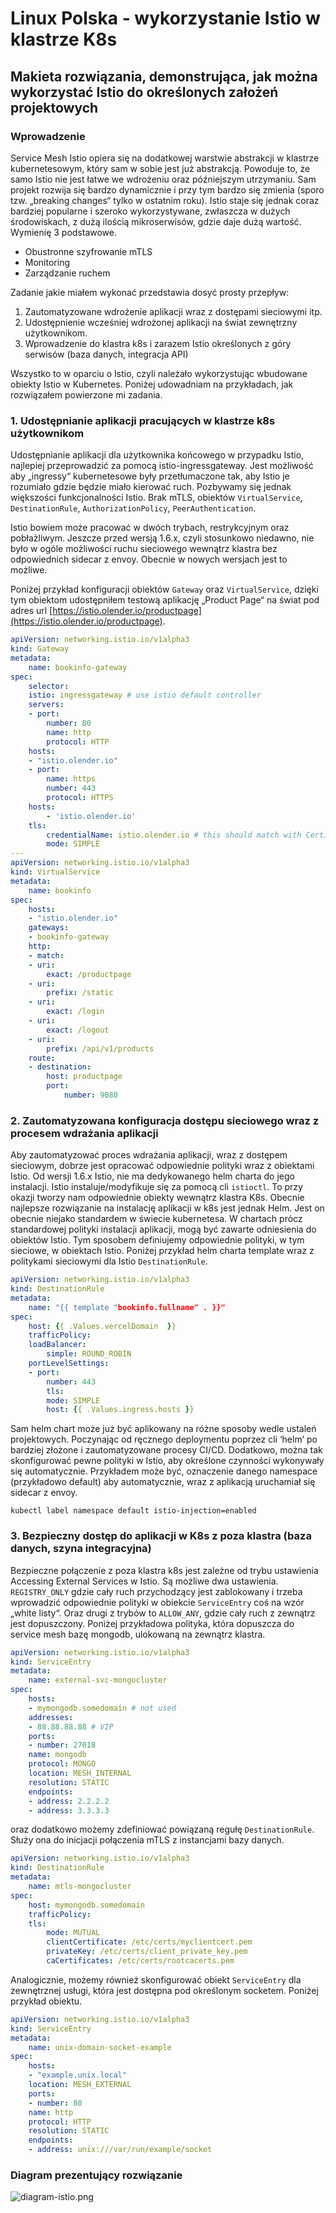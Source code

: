 
# Linux Polska - wykorzystanie Istio w klastrze K8s
## Makieta rozwiązania, demonstrująca, jak można wykorzystać Istio do określonych założeń projektowych
### Wprowadzenie 
Service Mesh Istio opiera się na dodatkowej warstwie abstrakcji w klastrze kubernetesowym, który sam w sobie jest już abstrakcją. Powoduje to, że samo Istio nie jest łatwe we wdrożeniu oraz późniejszym utrzymaniu. Sam projekt rozwija się bardzo dynamicznie i przy tym bardzo się zmienia (sporo tzw. „breaking changes“ tylko w ostatnim roku). Istio staje się jednak coraz bardziej popularne i szeroko wykorzystywane, zwłaszcza w dużych środowiskach, z dużą ilością mikroserwisów, gdzie daje dużą wartość. Wymienię 3 podstawowe.

* Obustronne szyfrowanie mTLS
* Monitoring
* Zarządzanie ruchem

Zadanie jakie miałem wykonać przedstawia dosyć prosty przepływ:

1. Zautomatyzowane wdrożenie aplikacji wraz z dostępami sieciowymi itp.
2. Udostępnienie wcześniej wdrożonej aplikacji na świat zewnętrzny użytkownikom.
3. Wprowadzenie do klastra k8s i zarazem Istio określonych z góry serwisów (baza danych, integracja API)

Wszystko to w oparciu o Istio, czyli należało wykorzystując wbudowane obiekty Istio w Kubernetes. Poniżej udowadniam na przykładach, jak rozwiązałem powierzone mi zadania.

### 1. Udostępnianie aplikacji pracujących w klastrze k8s użytkownikom
Udostępnianie aplikacji dla użytkownika końcowego w przypadku Istio, najlepiej przeprowadzić za pomocą istio-ingressgateway. Jest możliwość aby „ingressy“ kubernetesowe były przetłumaczone tak, aby Istio je rozumiało gdzie będzie miało kierować ruch. Pozbywamy się jednak większości funkcjonalności Istio. Brak mTLS, obiektów `VirtualService`,  `DestinationRule`, `AuthorizationPolicy`, `PeerAuthentication`. 

Istio bowiem może pracować w dwóch trybach, restrykcyjnym oraz pobłażliwym. Jeszcze przed wersją 1.6.x, czyli stosunkowo niedawno, nie było w ogóle możliwości ruchu sieciowego wewnątrz klastra bez odpowiednich sidecar z envoy. Obecnie w nowych wersjach jest to możliwe.

Poniżej przykład konfiguracji obiektów `Gateway` oraz  `VirtualService`, dzięki tym obiektom udostępniłem testową aplikację „Product Page“ na świat pod adres url [https://istio.olender.io/productpage](https://istio.olender.io/productpage).
```yaml	
apiVersion: networking.istio.io/v1alpha3
kind: Gateway
metadata:
    name: bookinfo-gateway
spec:
    selector:
    istio: ingressgateway # use istio default controller
    servers:
    - port:
        number: 80
        name: http
        protocol: HTTP
    hosts:
    - "istio.olender.io"
    - port:
        name: https
        number: 443
        protocol: HTTPS
    hosts:
        - 'istio.olender.io'
    tls:
        credentialName: istio.olender.io # this should match with Certificate secretName
        mode: SIMPLE
---
apiVersion: networking.istio.io/v1alpha3
kind: VirtualService
metadata:
    name: bookinfo
spec:
    hosts:
    - "istio.olender.io"
    gateways:
    - bookinfo-gateway
    http:
    - match:
    - uri:
        exact: /productpage
    - uri:
        prefix: /static
    - uri:
        exact: /login
    - uri:
        exact: /logout
    - uri:
        prefix: /api/v1/products
    route:
    - destination:
        host: productpage
        port:
            number: 9080
```
### 2. Zautomatyzowana konfiguracja dostępu sieciowego wraz z procesem wdrażania aplikacji
Aby zautomatyzować proces wdrażania aplikacji, wraz z dostępem sieciowym, dobrze jest opracować odpowiednie polityki wraz z obiektami Istio. Od wersji 1.6.x Istio, nie ma dedykowanego helm charta do jego instalacji. Istio instaluje/modyfikuje się za pomocą cli `istioctl`. To przy okazji tworzy nam odpowiednie obiekty wewnątrz klastra K8s. Obecnie najlepsze rozwiązanie na instalację aplikacji w k8s jest jednak Helm. Jest on obecnie niejako standardem w świecie kubernetesa. W chartach prócz standardowej polityki instalacji aplikacji, mogą być zawarte odniesienia do obiektów Istio. Tym sposobem definiujemy odpowiednie polityki, w tym sieciowe, w obiektach Istio. Poniżej przykład helm charta template wraz z politykami sieciowymi dla Istio `DestinationRule`.
```yaml
apiVersion: networking.istio.io/v1alpha3
kind: DestinationRule
metadata:
    name: "{{ template "bookinfo.fullname" . }}"
spec:
    host: {{ .Values.vercelDomain  }}
    trafficPolicy:
    loadBalancer:
        simple: ROUND_ROBIN
    portLevelSettings:
    - port:
        number: 443
        tls:
        mode: SIMPLE
        host: {{ .Values.ingress.hosts }}
```
Sam helm chart może już być aplikowany na różne sposoby wedle ustaleń projektowych. Poczynając od ręcznego deploymentu poprzez cli ‘helm’ po bardziej złożone i zautomatyzowane procesy CI/CD. Dodatkowo, można tak skonfigurować pewne polityki w Istio, aby określone czynności wykonywały się automatycznie. Przykładem może być, oznaczenie danego namespace (przykładowo default) aby automatycznie, wraz z aplikacją uruchamiał się sidecar z envoy.

	kubectl label namespace default istio-injection=enabled

### 3. Bezpieczny dostęp do aplikacji w K8s z poza klastra (baza danych, szyna integracyjna)
 Bezpieczne połączenie z poza klastra k8s jest zależne od trybu ustawienia Accessing External Services w Istio. Są możliwe dwa ustawienia. `REGISTRY_ONLY` gdzie cały ruch przychodzący jest zablokowany i trzeba wprowadzić odpowiednie polityki w obiekcie `ServiceEntry` coś na wzór „white listy“. Oraz drugi z trybów to `ALLOW_ANY`, gdzie cały ruch z zewnątrz jest dopuszczony. Poniżej przykładowa polityka, która dopuszcza do service mesh bazę mongodb, ulokowaną na zewnątrz klastra.
```yaml
apiVersion: networking.istio.io/v1alpha3
kind: ServiceEntry
metadata:
    name: external-svc-mongocluster
spec:
    hosts:
    - mymongodb.somedomain # not used
    addresses:
    - 88.88.88.88 # VIP
    ports:
    - number: 27018
    name: mongodb
    protocol: MONGO
    location: MESH_INTERNAL
    resolution: STATIC
    endpoints:
    - address: 2.2.2.2
    - address: 3.3.3.3
```
oraz dodatkowo możemy zdefiniować powiązaną regułę `DestinationRule`. Służy ona do inicjacji połączenia mTLS z instancjami bazy danych.
```yaml
apiVersion: networking.istio.io/v1alpha3
kind: DestinationRule
metadata:
    name: mtls-mongocluster
spec:
    host: mymongodb.somedomain
    trafficPolicy:
    tls:
        mode: MUTUAL
        clientCertificate: /etc/certs/myclientcert.pem
        privateKey: /etc/certs/client_private_key.pem
        caCertificates: /etc/certs/rootcacerts.pem
```
Analogicznie, możemy również skonfigurować obiekt `ServiceEntry` dla zewnętrznej usługi, która jest dostępna pod określonym socketem. Poniżej przykład obiektu.
```yaml
apiVersion: networking.istio.io/v1alpha3
kind: ServiceEntry
metadata:
    name: unix-domain-socket-example
spec:
    hosts:
    - "example.unix.local"
    location: MESH_EXTERNAL
    ports:
    - number: 80
    name: http
    protocol: HTTP
    resolution: STATIC
    endpoints:
    - address: unix:///var/run/example/socket
```

### Diagram prezentujący rozwiązanie
![diagram-istio.png](diagram-istio.png)











